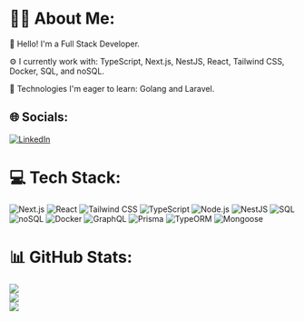 # 👨‍💻 About Me:

👋 Hello! I'm a Full Stack Developer.

⚙️ I currently work with: TypeScript, Next.js, NestJS, React, Tailwind CSS, Docker, SQL, and noSQL.

🎯 Technologies I'm eager to learn: Golang and Laravel.


## 🌐 Socials:
[![LinkedIn](https://img.shields.io/badge/LinkedIn-%230077B5.svg?style-for-the-badge&logo=linkedin&logoColor=white)](https://www.linkedin.com/in/lucasrlfonseca/)

# 💻 Tech Stack:
![Next.js](https://img.shields.io/badge/Next.js-black?style=for-the-badge&logo=next.js&logoColor=white)
![React](https://img.shields.io/badge/React-blue?style=for-the-badge&logo=react&logoColor=white)
![Tailwind CSS](https://img.shields.io/badge/Tailwind%20CSS-cyan?style=for-the-badge&logo=tailwindcss&logoColor=white)
![TypeScript](https://img.shields.io/badge/TypeScript-blue?style=for-the-badge&logo=typescript&logoColor=white)
![Node.js](https://img.shields.io/badge/Node.js-green?style=for-the-badge&logo=node.js&logoColor=white)
![NestJS](https://img.shields.io/badge/NestJS-red?style=for-the-badge&logo=nestjs&logoColor=white)
![SQL](https://img.shields.io/badge/SQL-blue?style=for-the-badge&logo=sql&logoColor=white)
![noSQL](https://img.shields.io/badge/noSQL-green?style=for-the-badge&logo=nosql&logoColor=white)
![Docker](https://img.shields.io/badge/Docker-blue?style=for-the-badge&logo=docker&logoColor=white)
![GraphQL](https://img.shields.io/badge/GraphQL-purple?style=for-the-badge&logo=graphql&logoColor=white)
![Prisma](https://img.shields.io/badge/Prisma-yellow?style=for-the-badge&logo=prisma&logoColor=white)
![TypeORM](https://img.shields.io/badge/TypeORM-red?style=for-the-badge&logo=typeorm&logoColor=white)
![Mongoose](https://img.shields.io/badge/Mongoose-green?style=for-the-badge&logo=mongoose&logoColor=white)

# 📊 GitHub Stats:
![](https://github-readme-stats.vercel.app/api?username=LucasFonseca0&theme=dark&hide_border=false&include_all_commits=true&count_private=false)<br/>
![](https://github-readme-streak-stats.herokuapp.com/?user=LucasFonseca0&theme=dark&hide_border=false)<br/>
![](https://github-readme-stats.vercel.app/api/top-langs/?username=LucasFonseca0&theme=dark&hide_border=false&include_all_commits=true&count_private=false&layout=compact)


